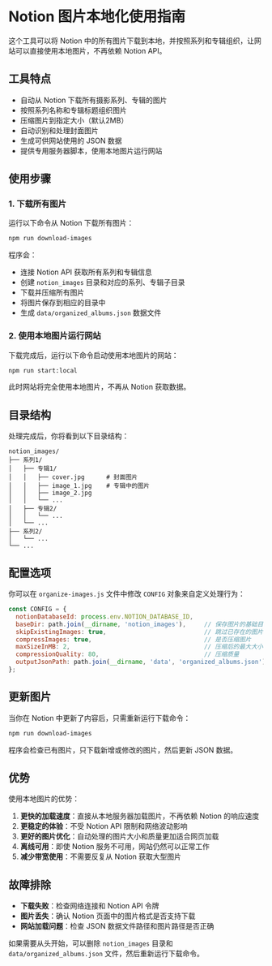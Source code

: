 # Notion 图片本地化使用指南

这个工具可以将 Notion 中的所有图片下载到本地，并按照系列和专辑组织，让网站可以直接使用本地图片，不再依赖 Notion API。

## 工具特点

- 自动从 Notion 下载所有摄影系列、专辑的图片
- 按照系列名称和专辑标题组织图片
- 压缩图片到指定大小（默认2MB）
- 自动识别和处理封面图片
- 生成可供网站使用的 JSON 数据
- 提供专用服务器脚本，使用本地图片运行网站

## 使用步骤

### 1. 下载所有图片

运行以下命令从 Notion 下载所有图片：

```bash
npm run download-images
```

程序会：
- 连接 Notion API 获取所有系列和专辑信息
- 创建 `notion_images` 目录和对应的系列、专辑子目录
- 下载并压缩所有图片
- 将图片保存到相应的目录中
- 生成 `data/organized_albums.json` 数据文件

### 2. 使用本地图片运行网站

下载完成后，运行以下命令启动使用本地图片的网站：

```bash
npm run start:local
```

此时网站将完全使用本地图片，不再从 Notion 获取数据。

## 目录结构

处理完成后，你将看到以下目录结构：

```
notion_images/
├── 系列1/
│   ├── 专辑1/
│   │   ├── cover.jpg      # 封面图片
│   │   ├── image_1.jpg    # 专辑中的图片
│   │   ├── image_2.jpg
│   │   └── ...
│   ├── 专辑2/
│   │   └── ...
│   └── ...
├── 系列2/
│   └── ...
└── ...
```

## 配置选项

你可以在 `organize-images.js` 文件中修改 `CONFIG` 对象来自定义处理行为：

```javascript
const CONFIG = {
  notionDatabaseId: process.env.NOTION_DATABASE_ID,
  baseDir: path.join(__dirname, 'notion_images'),     // 保存图片的基础目录
  skipExistingImages: true,                           // 跳过已存在的图片
  compressImages: true,                               // 是否压缩图片
  maxSizeInMB: 2,                                     // 压缩后的最大大小
  compressionQuality: 80,                             // 压缩质量
  outputJsonPath: path.join(__dirname, 'data', 'organized_albums.json')
};
```

## 更新图片

当你在 Notion 中更新了内容后，只需重新运行下载命令：

```bash
npm run download-images
```

程序会检查已有图片，只下载新增或修改的图片，然后更新 JSON 数据。

## 优势

使用本地图片的优势：

1. **更快的加载速度**：直接从本地服务器加载图片，不再依赖 Notion 的响应速度
2. **更稳定的体验**：不受 Notion API 限制和网络波动影响
3. **更好的图片优化**：自动处理的图片大小和质量更加适合网页加载
4. **离线可用**：即使 Notion 服务不可用，网站仍然可以正常工作
5. **减少带宽使用**：不需要反复从 Notion 获取大型图片

## 故障排除

- **下载失败**：检查网络连接和 Notion API 令牌
- **图片丢失**：确认 Notion 页面中的图片格式是否支持下载
- **网站加载问题**：检查 JSON 数据文件路径和图片路径是否正确

如果需要从头开始，可以删除 `notion_images` 目录和 `data/organized_albums.json` 文件，然后重新运行下载命令。 